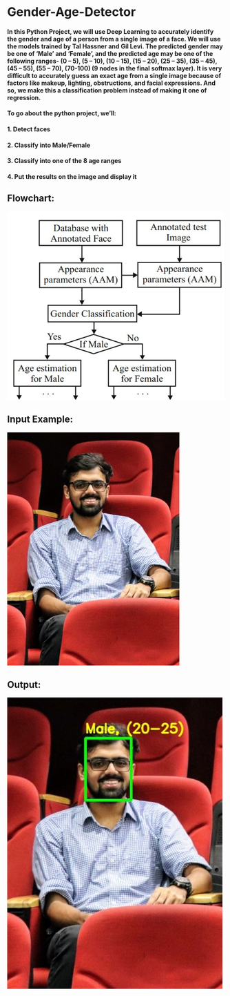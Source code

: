 # Gender-Age-Detector

#### In this Python Project, we will use Deep Learning to accurately identify the gender and age of a person from a single image of a face. We will use the models trained by Tal Hassner and Gil Levi. The predicted gender may be one of ‘Male’ and ‘Female’, and the predicted age may be one of the following ranges- (0 – 5), (5 – 10), (10 – 15), (15 – 20), (25 – 35), (35 – 45), (45 – 55), (55 – 70), (70-100) (9 nodes in the final softmax layer). It is very difficult to accurately guess an exact age from a single image because of factors like makeup, lighting, obstructions, and facial expressions. And so, we make this a classification problem instead of making it one of regression.

#### To go about the python project, we’ll:
#### 1. Detect faces
#### 2. Classify into Male/Female
#### 3. Classify into one of the 8 age ranges
#### 4. Put the results on the image and display it
##
## Flowchart:
![Alt text](https://github.com/JatinRanaV1/Gender-Age-Detector/blob/main/flowchart.jpg)
##
## Input Example:
![Alt text](https://github.com/JatinRanaV1/Gender-Age-Detector/blob/main/input.JPG)
## Output:
![Alt text](https://github.com/JatinRanaV1/Gender-Age-Detector/blob/main/output.JPG)
